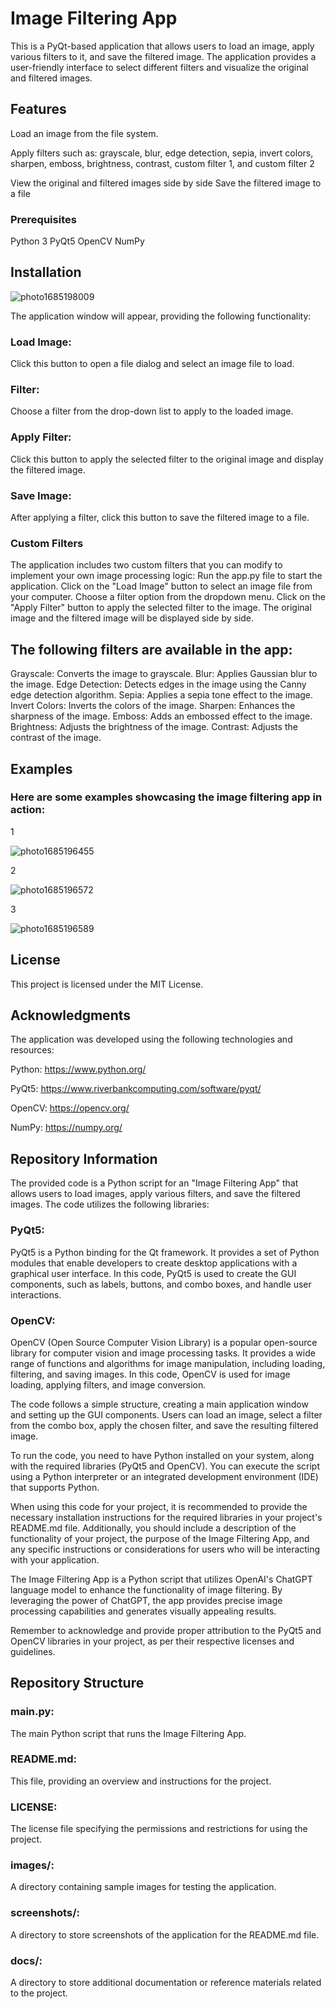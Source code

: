 # Image Filtering App

This is a PyQt-based application that allows users to load an image, apply various filters to it, and save the filtered image. The application provides a user-friendly interface to select different filters and visualize the original and filtered images.

## Features
Load an image from the file system.

Apply filters such as:
grayscale, 
blur, 
edge detection, 
sepia, 
invert colors, 
sharpen, 
emboss, 
brightness, 
contrast, 
custom filter 1, and custom filter 2

View the original and filtered images side by side
Save the filtered image to a file

### Prerequisites
Python 3
PyQt5
OpenCV
NumPy

## Installation
![photo1685198009](https://github.com/neostar08/Python/assets/119280926/3a3db52f-7d9b-4d03-b01b-fb3d8af9a3f2)

The application window will appear, providing the following functionality:

### Load Image: 
Click this button to open a file dialog and select an image file to load.
### Filter: 
Choose a filter from the drop-down list to apply to the loaded image.
### Apply Filter: 
Click this button to apply the selected filter to the original image and display the filtered image.
### Save Image: 
After applying a filter, click this button to save the filtered image to a file.
### Custom Filters
The application includes two custom filters that you can modify to implement your own image processing logic:
Run the app.py file to start the application.
Click on the "Load Image" button to select an image file from your computer.
Choose a filter option from the dropdown menu.
Click on the "Apply Filter" button to apply the selected filter to the image.
The original image and the filtered image will be displayed side by side.



## The following filters are available in the app:

Grayscale: Converts the image to grayscale.
Blur: Applies Gaussian blur to the image.
Edge Detection: Detects edges in the image using the Canny edge detection algorithm.
Sepia: Applies a sepia tone effect to the image.
Invert Colors: Inverts the colors of the image.
Sharpen: Enhances the sharpness of the image.
Emboss: Adds an embossed effect to the image.
Brightness: Adjusts the brightness of the image.
Contrast: Adjusts the contrast of the image.



## Examples


### Here are some examples showcasing the image filtering app in action:

1

![photo1685196455](https://github.com/neostar08/Python/assets/119280926/11b87a3b-4356-4bc6-aae7-a2a9848b1360)

2

![photo1685196572](https://github.com/neostar08/Python/assets/119280926/b2b05cc7-e783-402a-83e5-e34fbc37a2ff)

3

![photo1685196589](https://github.com/neostar08/Python/assets/119280926/643ba130-82d0-4cbe-be95-05952cc0496e)




## License
This project is licensed under the MIT License.

## Acknowledgments
The application was developed using the following technologies and resources:

Python: https://www.python.org/


PyQt5: https://www.riverbankcomputing.com/software/pyqt/


OpenCV: https://opencv.org/


NumPy: https://numpy.org/

## Repository Information

The provided code is a Python script for an "Image Filtering App" that allows users to load images, apply various filters, and save the filtered images. The code utilizes the following libraries:


### PyQt5: 


PyQt5 is a Python binding for the Qt framework. It provides a set of Python modules that enable developers to create desktop applications with a graphical user interface. In this code, PyQt5 is used to create the GUI components, such as labels, buttons, and combo boxes, and handle user interactions.

### OpenCV:

OpenCV (Open Source Computer Vision Library) is a popular open-source library for computer vision and image processing tasks. It provides a wide range of functions and algorithms for image manipulation, including loading, filtering, and saving images. In this code, OpenCV is used for image loading, applying filters, and image conversion.



The code follows a simple structure, creating a main application window and setting up the GUI components. Users can load an image, select a filter from the combo box, apply the chosen filter, and save the resulting filtered image.



To run the code, you need to have Python installed on your system, along with the required libraries (PyQt5 and OpenCV). You can execute the script using a Python 
interpreter or an integrated development environment (IDE) that supports Python.



When using this code for your project, it is recommended to provide the necessary installation instructions for the required libraries in your project's README.md file. Additionally, you should include a description of the functionality of your project, the purpose of the Image Filtering App, and any specific instructions or considerations for users who will be interacting with your application. 

The Image Filtering App is a Python script that utilizes OpenAI's ChatGPT language model to enhance the functionality of image filtering.  By leveraging the power of ChatGPT, the app provides precise image processing capabilities and generates visually appealing results.



Remember to acknowledge and provide proper attribution to the PyQt5 and OpenCV libraries in your project, as per their respective licenses and guidelines.

## Repository Structure

### main.py: 

The main Python script that runs the Image Filtering App.


### README.md: 

This file, providing an overview and instructions for the project.


### LICENSE: 

The license file specifying the permissions and restrictions for using the project.


### images/: 

A directory containing sample images for testing the application.


### screenshots/:

A directory to store screenshots of the application for the README.md file.


### docs/:

A directory to store additional documentation or reference materials related to the project.


